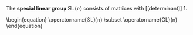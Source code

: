 The **special linear group** $\operatorname{SL}(n)$ consists of matrices with [[determinant]] 1.

\begin{equation}
\operatorname{SL}(n) \subset \operatorname{GL}(n)
\end{equation}